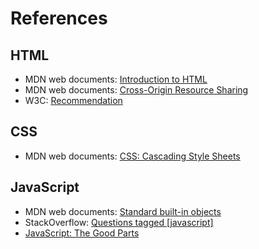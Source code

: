 # References
##  HTML
* MDN web documents:  <a href="https://developer.mozilla.org/en-US/docs/Learn/HTML">Introduction to HTML</a>
* MDN web documents:  <a href="https://developer.mozilla.org/en-US/docs/Glossary/CORS">Cross-Origin Resource Sharing</a>
* W3C:  <a href="https://www.w3.org/TR/2017/REC-html52-20171214/">Recommendation</a>
## CSS
* MDN web documents:  <a href="https://developer.mozilla.org/en-US/docs/Web/CSS">CSS: Cascading Style Sheets</a>
## JavaScript
* MDN web documents:  <a href="https://developer.mozilla.org/en-US/docs/Web/JavaScript/Reference/Global_Objects">
Standard built-in objects</a>
* StackOverflow: <a href="https://stackoverflow.com/questions/tagged/javascript">Questions tagged [javascript]</a>
* <a href="https://7chan.org/pr/src/OReilly_JavaScript_The_Good_Parts_May_2008.pdf">JavaScript: The Good Parts</a>
